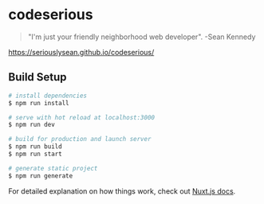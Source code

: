 # codeserious

> &#34;I&#39;m just your friendly neighborhood web developer&#34;. -Sean Kennedy

https://seriouslysean.github.io/codeserious/

## Build Setup

``` bash
# install dependencies
$ npm run install

# serve with hot reload at localhost:3000
$ npm run dev

# build for production and launch server
$ npm run build
$ npm run start

# generate static project
$ npm run generate
```

For detailed explanation on how things work, check out [Nuxt.js docs](https://nuxtjs.org).

